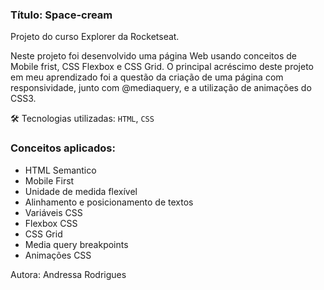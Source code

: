 ### Título: Space-cream
Projeto do curso Explorer da Rocketseat.

Neste projeto foi desenvolvido uma página Web usando conceitos de Mobile frist, CSS Flexbox e CSS Grid. O principal acréscimo deste projeto em meu aprendizado foi a questão da criação de uma página com responsividade, junto com @mediaquery, e a utilização de animações do CSS3.

🛠 Tecnologias utilizadas: `HTML`,  `CSS`

### Conceitos aplicados:

- HTML Semantico
- Mobile First
- Unidade de medida flexível
- Alinhamento e posicionamento de textos
- Variáveis CSS
- Flexbox CSS
- CSS Grid
- Media query breakpoints
- Animações CSS

Autora: Andressa Rodrigues
